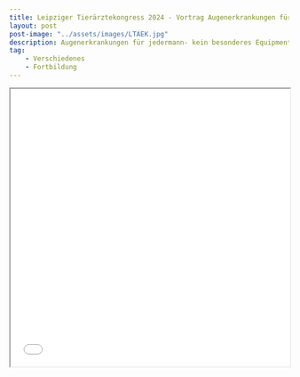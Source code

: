 ```yaml
---
title: Leipziger Tierärztekongress 2024 - Vortrag Augenerkrankungen für jedermann- kein besonderes Equipment erforderlich
layout: post
post-image: "../assets/images/LTAEK.jpg"
description: Augenerkrankungen für jedermann- kein besonderes Equipment erforderlich
tag:
    - Verschiedenes
    - Fortbildung
---
```





<iframe src="../assets/misc/2024/Vortrag%20Leipziger%20Tieraerztekongress%2024.pdf" width="100%" height="500px" style="max-width: 100% !important">
</iframe>


